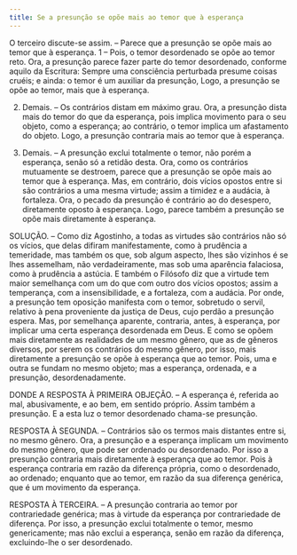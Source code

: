 ```yaml
---
title: Se a presunção se opõe mais ao temor que à esperança
---
```


O terceiro discute-se assim. – Parece que a presunção se opõe mais ao temor que à esperança.  1 – Pois, o temor desordenado se opõe ao temor reto. Ora, a presunção parece fazer parte do temor desordenado, conforme aquilo da Escritura: Sempre uma consciência perturbada presume coisas cruéis; e ainda: o temor é um auxiliar da presunção, Logo, a presunção se opõe ao temor, mais que à esperança.  

2. Demais. – Os contrários distam em máximo grau. Ora, a presunção dista mais do temor do que da esperança, pois implica movimento para o seu objeto, como a esperança; ao contrário, o temor implica um afastamento do objeto. Logo, a presunção contraria mais ao temor que à esperança.  

3. Demais. – A presunção exclui totalmente o temor, não porém a esperança, senão só a retidão desta. Ora, como os contrários mutuamente se destroem, parece que a presunção se opõe mais ao temor que à esperança.  Mas, em contrário, dois vícios opostos entre si são contrários a uma mesma virtude; assim a timidez e a audácia, à fortaleza. Ora, o pecado da presunção é contrário ao do desespero, diretamente oposto à esperança. Logo, parece também a presunção se opõe mais diretamente à esperança.  

SOLUÇÃO. – Como diz Agostinho, a todas as virtudes são contrários não só os vícios, que delas difiram manifestamente, como à prudência a temeridade, mas também os que, sob algum aspecto, lhes são vizinhos é se lhes assemelham, não verdadeiramente, mas sob uma aparência falaciosa, como à prudência a astúcia. E também o Filósofo diz que a virtude tem maior semelhança com um do que com outro dos vícios opostos; assim a temperança, com a insensibilidade, e a fortaleza, com a audácia. Por onde, a presunção tem oposição manifesta com o temor, sobretudo o servil, relativo à pena proveniente da justiça de Deus, cujo perdão a presunção espera. Mas, por semelhança aparente, contraria, antes, à esperança, por implicar uma certa esperança desordenada em Deus. E como se opõem mais diretamente as realidades de um mesmo gênero, que as de gêneros diversos, por serem os contrários do mesmo gênero, por isso, mais diretamente a presunção se opõe à esperança que ao temor. Pois, uma e outra se fundam no mesmo objeto; mas a esperança, ordenada, e a presunção, desordenadamente.  

DONDE A RESPOSTA À PRIMEIRA OBJEÇÃO. – A esperança é, referida ao mal, abusivamente, e ao bem, em sentido próprio. Assim também a presunção. E a esta luz o temor desordenado chama-se presunção.  

RESPOSTA À SEGUNDA. – Contrários são os termos mais distantes entre si, no mesmo gênero. Ora, a presunção e a esperança implicam um movimento do mesmo gênero, que pode ser ordenado ou desordenado. Por isso a presunção contraria mais diretamente à esperança que ao temor. Pois à esperança contraria em razão da diferença própria, como o desordenado, ao ordenado; enquanto que ao temor, em razão da sua diferença genérica, que é um movimento da esperança.  

RESPOSTA À TERCEIRA. – A presunção contraria ao temor por contrariedade genérica; mas à virtude da esperança por contrariedade de diferença. Por isso, a presunção exclui totalmente o temor, mesmo genericamente; mas não exclui a esperança, senão em razão da diferença, excluindo-lhe o ser desordenado.